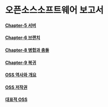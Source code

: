 # 오픈소스소프트웨어 보고서

#### [Chapter-5 서버](https://github.com/OSS3TEAM/DMU_OSS/blob/f6553f316fbb316e2c7720d31ad7f6be5ebda673/OSS3TEAM_5w_Chapter-5/README.md)
#### [Chapter-6 브랜치](https://github.com/OSS3TEAM/DMU_OSS/blob/f6553f316fbb316e2c7720d31ad7f6be5ebda673/OSS3TEAM_6w_Chapter-6/README.md)
#### [Chapter-8 병합과 충돌](https://github.com/OSS3TEAM/DMU_OSS/blob/f6553f316fbb316e2c7720d31ad7f6be5ebda673/OSS3TEAM_10w_Chapter-8/README.md)
#### [Chapter-9 복귀](https://github.com/OSS3TEAM/DMU_OSS/blob/f6553f316fbb316e2c7720d31ad7f6be5ebda673/OSS3TEAM_11w_Chapter-9/README.md)
#### [OSS 역사와 개요](https://github.com/OSS3TEAM/DMU_OSS/blob/f6553f316fbb316e2c7720d31ad7f6be5ebda673/OSS3TEAM_5w_HistoryOverview/OSS3TEAM_5w_HistoryOverview.md)
#### [OSS 저작권]()
#### [대표적 OSS]()
